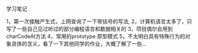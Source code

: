 ﻿学习笔记

1，第一次接触产生式，上网查询了一下带括号的写法,
2，计算机语言太多了，只写了一些自己见过听过的部分编程语言和数据相关的
3，项目偶尔会用到charCodeAt方法
4，常用的prototype 原型模式
5，不太明白具有特殊行为的对象具体的含义，看了一下其他同学的作业，大概了解了一些...

